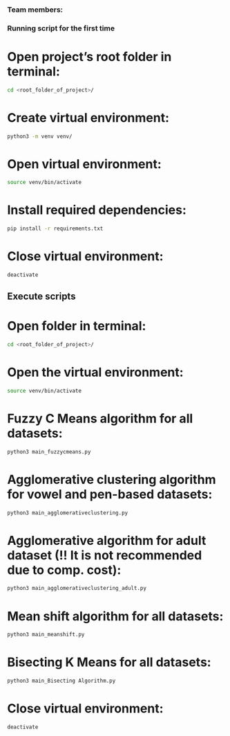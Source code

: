 ### Team members:

### Running script for the first time

# Open project’s root folder in terminal:
 ```bash
cd <root_folder_of_project>/ 
```

# Create virtual environment: 
 ```bash
python3 -m venv venv/ 
```

# Open virtual environment:
 ```bash
source venv/bin/activate 
```

# Install required dependencies: 
```bash
pip install -r requirements.txt 
```

# Close virtual environment: 
```bash
deactivate
```

## Execute scripts
# Open folder in terminal: 
```bash
cd <root_folder_of_project>/
 ```

# Open the virtual environment:
```bash
source venv/bin/activate
```

# Fuzzy C Means algorithm for all datasets:
```bash
python3 main_fuzzycmeans.py
 ```

# Agglomerative clustering algorithm for vowel and pen-based datasets:
```bash
python3 main_agglomerativeclustering.py
 ```

# Agglomerative algorithm for adult dataset (!! It is not recommended due to comp. cost):
```bash
python3 main_agglomerativeclustering_adult.py
 ```

# Mean shift algorithm for all datasets:
```bash
python3 main_meanshift.py
 ```

# Bisecting K Means for all datasets: 
```bash
python3 main_Bisecting Algorithm.py
 ```

# Close virtual environment:
 ```bash
deactivate
```
